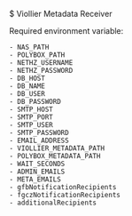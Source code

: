 $ Viollier Metadata Receiver

Required environment variable:
```
- NAS_PATH
- POLYBOX_PATH
- NETHZ_USERNAME
- NETHZ_PASSWORD
- DB_HOST
- DB_NAME
- DB_USER
- DB_PASSWORD
- SMTP_HOST
- SMTP_PORT
- SMTP_USER
- SMTP_PASSWORD
- EMAIL_ADDRESS
- VIOLLIER_METADATA_PATH
- POLYBOX_METADATA_PATH
- WAIT_SECONDS
- ADMIN_EMAILS
- META_EMAILS
- gfbNotificationRecipients
- fgczNotificationRecipients
- additionalRecipients
```

